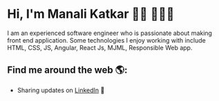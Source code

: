 # Hi, I'm Manali Katkar 👋🏾 👩🏾‍💻


 I am an experienced software engineer who is passionate about making front end application.
 Some technologies I enjoy working with include HTML, CSS, JS, Angular, React Js, MJML, Responsible Web app.


## Find me around the web 🌎: <a href="https://github.com/ManaliKatkar"></a>
- Sharing updates on <a href="https://www.linkedin.com/in/manali-katkar-8a27a8147">LinkedIn</a> 💼
